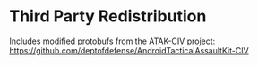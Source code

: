 # Third Party Redistribution

Includes modified protobufs from the ATAK-CIV project: https://github.com/deptofdefense/AndroidTacticalAssaultKit-CIV
